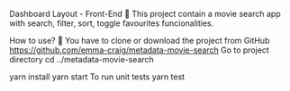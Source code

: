 Dashboard Layout - Front-End 🦄️
This project contain a movie search app with search, filter, sort, toggle favourites funcionalities.

How to use? 🔮
You have to clone or download the project from GitHub https://github.com/emma-craig/metadata-movie-search Go to project directory cd ../metadata-movie-search

yarn install
yarn start
To run unit tests
yarn test